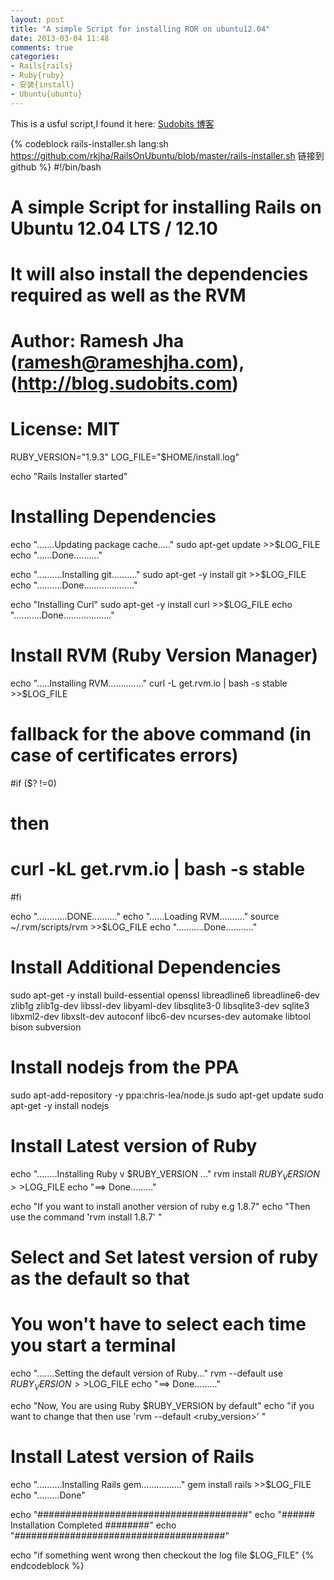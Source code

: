 ```yaml
---
layout: post
title: "A simple Script for installing ROR on ubuntu12.04"
date: 2013-03-04 11:48
comments: true
categories: 
- Rails{rails}
- Ruby{ruby}
- 安装{install}
- Ubuntu{ubuntu}
---
```






This is a usful script,I found it here: [Sudobits 博客](http://blog.sudobits.com/2012/05/02/how-to-install-ruby-on-rails-in-ubuntu-12-04-lts/)


{% codeblock rails-installer.sh lang:sh https://github.com/rkjha/RailsOnUbuntu/blob/master/rails-installer.sh 链接到github %}
#!/bin/bash
# A simple Script for installing Rails on Ubuntu 12.04 LTS / 12.10
# It will also install the dependencies required as well as the RVM
# Author: Ramesh Jha (ramesh@rameshjha.com),(http://blog.sudobits.com)
# License: MIT 

RUBY_VERSION="1.9.3"
LOG_FILE="$HOME/install.log"

echo "Rails Installer started"

# Installing Dependencies
echo ".......Updating package cache....."
sudo apt-get update >>$LOG_FILE
echo "......Done.........."

echo "..........Installing git.........."
sudo apt-get -y install git >>$LOG_FILE
echo "..........Done...................."

echo "Installing Curl"
sudo apt-get -y install curl >>$LOG_FILE
echo "...........Done..................."


# Install RVM (Ruby Version Manager)
echo ".....Installing RVM.............."
curl -L get.rvm.io | bash -s stable >>$LOG_FILE

# fallback for the above command (in case of certificates errors)
#if ($? !=0)
# then
#  curl -kL get.rvm.io | bash -s stable
#fi  

echo "............DONE.........."
echo "......Loading RVM.........."
source ~/.rvm/scripts/rvm >>$LOG_FILE
echo "...........Done..........."

# Install Additional Dependencies

sudo apt-get -y install build-essential openssl libreadline6 libreadline6-dev zlib1g zlib1g-dev libssl-dev libyaml-dev libsqlite3-0 libsqlite3-dev sqlite3 libxml2-dev libxslt-dev autoconf libc6-dev ncurses-dev automake libtool bison subversion

# Install nodejs from the PPA
sudo apt-add-repository -y ppa:chris-lea/node.js
sudo apt-get update
sudo apt-get -y install nodejs

# Install Latest version of Ruby
echo "........Installing Ruby v $RUBY_VERSION ..."
rvm install $RUBY_VERSION >>$LOG_FILE
echo "==> Done........."

echo "If you want to install another version of ruby e.g 1.8.7"
echo "Then use the command 'rvm install 1.8.7' "

# Select and Set latest version of ruby as the default so that
# You won't have to select each time you start a terminal

echo ".......Setting the default version of Ruby..."
rvm --default use $RUBY_VERSION >>$LOG_FILE
echo "==> Done........."

echo "Now, You are using Ruby $RUBY_VERSION by default"
echo "if you want to change that then use 'rvm --default <ruby_version>' "

# Install Latest version of Rails
echo "..........Installing Rails gem................"
gem install rails >>$LOG_FILE
echo ".........Done"


echo "######################################"
echo "###### Installation Completed ########"
echo "######################################"

echo "if something went wrong then checkout the log file $LOG_FILE"
{% endcodeblock %}